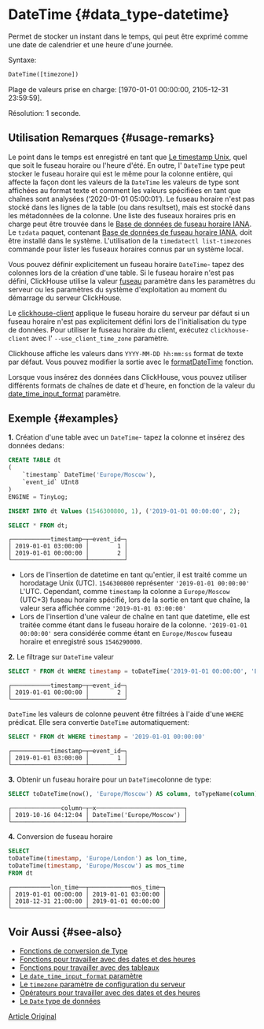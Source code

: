 # DateTime {#data_type-datetime}

Permet de stocker un instant dans le temps, qui peut être exprimé comme une date de calendrier et une heure d'une journée.

Syntaxe:

``` sql
DateTime([timezone])
```

Plage de valeurs prise en charge: \[1970-01-01 00:00:00, 2105-12-31 23:59:59\].

Résolution: 1 seconde.

## Utilisation Remarques {#usage-remarks}

Le point dans le temps est enregistré en tant que [Le timestamp Unix](https://en.wikipedia.org/wiki/Unix_time), quel que soit le fuseau horaire ou l'heure d'été. En outre, l' `DateTime` type peut stocker le fuseau horaire qui est le même pour la colonne entière, qui affecte la façon dont les valeurs de la `DateTime` les valeurs de type sont affichées au format texte et comment les valeurs spécifiées en tant que chaînes sont analysées (‘2020-01-01 05:00:01’). Le fuseau horaire n'est pas stocké dans les lignes de la table (ou dans resultset), mais est stocké dans les métadonnées de la colonne.
Une liste des fuseaux horaires pris en charge peut être trouvée dans le [Base de données de fuseau horaire IANA](https://www.iana.org/time-zones).
Le `tzdata` paquet, contenant [Base de données de fuseau horaire IANA](https://www.iana.org/time-zones), doit être installé dans le système. L'utilisation de la `timedatectl list-timezones` commande pour lister les fuseaux horaires connus par un système local.

Vous pouvez définir explicitement un fuseau horaire `DateTime`- tapez des colonnes lors de la création d'une table. Si le fuseau horaire n'est pas défini, ClickHouse utilise la valeur [fuseau](../operations/server_settings/settings.md#server_settings-timezone) paramètre dans les paramètres du serveur ou les paramètres du système d'exploitation au moment du démarrage du serveur ClickHouse.

Le [clickhouse-client](../interfaces/cli.md) applique le fuseau horaire du serveur par défaut si un fuseau horaire n'est pas explicitement défini lors de l'initialisation du type de données. Pour utiliser le fuseau horaire du client, exécutez `clickhouse-client` avec l' `--use_client_time_zone` paramètre.

Clickhouse affiche les valeurs dans `YYYY-MM-DD hh:mm:ss` format de texte par défaut. Vous pouvez modifier la sortie avec le [formatDateTime](../query_language/functions/date_time_functions.md#formatdatetime) fonction.

Lorsque vous insérez des données dans ClickHouse, vous pouvez utiliser différents formats de chaînes de date et d'heure, en fonction de la valeur du [date\_time\_input\_format](../operations/settings/settings.md#settings-date_time_input_format) paramètre.

## Exemple {#examples}

**1.** Création d'une table avec un `DateTime`- tapez la colonne et insérez des données dedans:

``` sql
CREATE TABLE dt
(
    `timestamp` DateTime('Europe/Moscow'),
    `event_id` UInt8
)
ENGINE = TinyLog;
```

``` sql
INSERT INTO dt Values (1546300800, 1), ('2019-01-01 00:00:00', 2);
```

``` sql
SELECT * FROM dt;
```

``` text
┌───────────timestamp─┬─event_id─┐
│ 2019-01-01 03:00:00 │        1 │
│ 2019-01-01 00:00:00 │        2 │
└─────────────────────┴──────────┘
```

-   Lors de l'insertion de datetime en tant qu'entier, il est traité comme un horodatage Unix (UTC). `1546300800` représenter `'2019-01-01 00:00:00'` L'UTC. Cependant, comme `timestamp` la colonne a `Europe/Moscow` (UTC+3) fuseau horaire spécifié, lors de la sortie en tant que chaîne, la valeur sera affichée comme `'2019-01-01 03:00:00'`
-   Lors de l'insertion d'une valeur de chaîne en tant que datetime, elle est traitée comme étant dans le fuseau horaire de la colonne. `'2019-01-01 00:00:00'` sera considérée comme étant en `Europe/Moscow` fuseau horaire et enregistré sous `1546290000`.

**2.** Le filtrage sur `DateTime` valeur

``` sql
SELECT * FROM dt WHERE timestamp = toDateTime('2019-01-01 00:00:00', 'Europe/Moscow')
```

``` text
┌───────────timestamp─┬─event_id─┐
│ 2019-01-01 00:00:00 │        2 │
└─────────────────────┴──────────┘
```

`DateTime` les valeurs de colonne peuvent être filtrées à l'aide d'une `WHERE` prédicat. Elle sera convertie `DateTime` automatiquement:

``` sql
SELECT * FROM dt WHERE timestamp = '2019-01-01 00:00:00'
```

``` text
┌───────────timestamp─┬─event_id─┐
│ 2019-01-01 03:00:00 │        1 │
└─────────────────────┴──────────┘
```

**3.** Obtenir un fuseau horaire pour un `DateTime`colonne de type:

``` sql
SELECT toDateTime(now(), 'Europe/Moscow') AS column, toTypeName(column) AS x
```

``` text
┌──────────────column─┬─x─────────────────────────┐
│ 2019-10-16 04:12:04 │ DateTime('Europe/Moscow') │
└─────────────────────┴───────────────────────────┘
```

**4.** Conversion de fuseau horaire

``` sql
SELECT
toDateTime(timestamp, 'Europe/London') as lon_time,
toDateTime(timestamp, 'Europe/Moscow') as mos_time
FROM dt
```

``` text
┌───────────lon_time──┬────────────mos_time─┐
│ 2019-01-01 00:00:00 │ 2019-01-01 03:00:00 │
│ 2018-12-31 21:00:00 │ 2019-01-01 00:00:00 │
└─────────────────────┴─────────────────────┘
```

## Voir Aussi {#see-also}

-   [Fonctions de conversion de Type](../query_language/functions/type_conversion_functions.md)
-   [Fonctions pour travailler avec des dates et des heures](../query_language/functions/date_time_functions.md)
-   [Fonctions pour travailler avec des tableaux](../query_language/functions/array_functions.md)
-   [Le `date_time_input_format` paramètre](../operations/settings/settings.md#settings-date_time_input_format)
-   [Le `timezone` paramètre de configuration du serveur](../operations/server_settings/settings.md#server_settings-timezone)
-   [Opérateurs pour travailler avec des dates et des heures](../query_language/operators.md#operators-datetime)
-   [Le `Date` type de données](date.md)

[Article Original](https://clickhouse.tech/docs/en/data_types/datetime/) <!--hide-->
